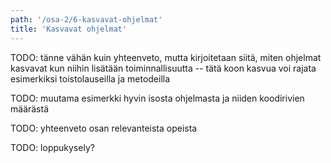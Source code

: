 ```yaml
---
path: '/osa-2/6-kasvavat-ohjelmat'
title: 'Kasvavat ohjelmat'
---
```


TODO: tänne vähän kuin yhteenveto, mutta kirjoitetaan siitä, miten ohjelmat kasvavat kun niihin lisätään toiminnallisuutta -- tätä koon kasvua voi rajata esimerkiksi toistolauseilla ja metodeilla

TODO: muutama esimerkki hyvin isosta ohjelmasta ja niiden koodirivien määrästä

TODO: yhteenveto osan relevanteista opeista

TODO: loppukysely?

<quiznator id="5c24a8cd054d71123e35d3b8"></quiznator>
